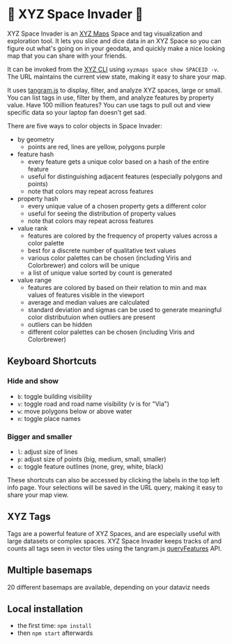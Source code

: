 # 👾 XYZ Space Invader 👾

XYZ Space Invader is an [XYZ Maps](https://github.com/xyzmaps) Space and tag visualization and exploration tool. It lets you slice and dice data in an XYZ Space so you can figure out what's going on in your geodata, and quickly make a nice looking map that you can share with your friends.

It can be invoked from the [XYZ CLI](https://github.com/xyzmaps/xyz-cli) using `xyzmaps space show SPACEID -v`. The URL maintains the current view state, making it easy to share your map.

It uses [tangram.js](https://github.com/tangrams/tangram) to display, filter, and analyze XYZ spaces, large or small. You can list tags in use, filter by them, and analyze features by property value. Have 100 million features? You can use tags to pull out and view specific data so your laptop fan doesn't get sad. 

There are five ways to color objects in Space Invader:

- by geometry
  - points are red, lines are yellow, polygons purple
- feature hash
  - every feature gets a unique color based on a hash of the entire feature
  - useful for distinguishing adjacent features (especially polygons and points)
  - note that colors may repeat across features
- property hash
  - every unique value of a chosen property gets a different color
  - useful for seeing the distribution of property values
  - note that colors may repeat across features
- value rank
  - features are colored by the frequency of property values across a color palette
  - best for a discrete number of qualitative text values
  - various color palettes can be chosen (including Viris and Colorbrewer) and colors will be unique
  - a list of unique value sorted by count is generated
- value range
  - features are colored by based on their relation to min and max values of features visible in the viewport
  - average and median values are calculated
  - standard deviation and sigmas can be used to generate meaningful color distributuion when outliers are present
  - outliers can be hidden
  - different color palettes can be chosen (including Viris and Colorbrewer)

## Keyboard Shortcuts

### Hide and show
- `b`: toggle building visibility
- `v`: toggle road and road name visibility (v is for "Via")
- `w`: move polygons below or above water
- `n`: toggle place names

### Bigger and smaller
- `l`: adjust size of lines
- `p`: adjust size of points (big, medium, small, smaller)
- `o`: toggle feature outlines (none, grey, white, black)


These shortcuts can also be accessed by clicking the labels in the top left info page. Your selections will be saved in the URL query, making it easy to share your map view.

## XYZ Tags

Tags are a powerful feature of XYZ Spaces, and are especially useful with large datasets or complex spaces. XYZ Space Invader keeps tracks of and counts all tags seen in vector tiles using the tangram.js [queryFeatures](https://tangrams.readthedocs.io/en/latest/API-Reference/Javascript-API/#queryfeatures) API.

## Multiple basemaps

20 different basemaps are available, depending on your dataviz needs

## Local installation

- the first time: `npm install`
- then `npm start` afterwards
